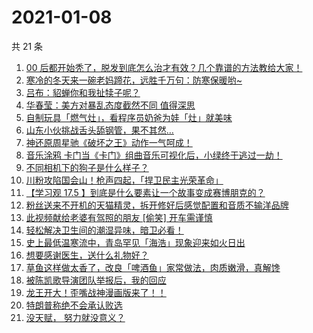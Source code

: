 # 2021-01-08

共 21 条

<!-- BEGIN ZHIHUVIDEO -->
<!-- 最后更新时间 Fri Jan 08 2021 10:18:07 GMT+0800 (CST) -->
1. [00 后都开始秃了，脱发到底怎么治才有效？几个靠谱的方法教给大家！](https://www.zhihu.com/zvideo/1330590303602765824)
1. [寒冷的冬天来一碗老妈蹄花，远胜千万句：防寒保暖哟~](https://www.zhihu.com/zvideo/1330566227622912000)
1. [吕布：貂蝉你和我扯犊子呢？](https://www.zhihu.com/zvideo/1330527926026903552)
1. [华春莹：美方对暴乱态度截然不同 值得深思](https://www.zhihu.com/zvideo/1330562281508294656)
1. [自制玩具「燃气灶」，看程序员奶爸为娃「灶」就美味](https://www.zhihu.com/zvideo/1330559751869517824)
1. [山东小伙挑战舌头舔钢管，果不其然…](https://www.zhihu.com/zvideo/1330608641720676352)
1. [神还原周星驰《破坏之王》动作一气呵成！](https://www.zhihu.com/zvideo/1330562011567284224)
1. [音乐涂鸦 卡门当《卡门》组曲音乐可视化后，小绿终于逃过一劫！](https://www.zhihu.com/zvideo/1329472848683868160)
1. [不同相机下的狗子是什么样子？](https://www.zhihu.com/zvideo/1329708937667670017)
1. [川粉攻陷国会山！枪声四起，「捍卫民主光荣革命」](https://www.zhihu.com/zvideo/1330686244398239744)
1. [【学习观 17.5 】到底是什么要素让一个故事变成赛博朋克的？](https://www.zhihu.com/zvideo/1330643031200686080)
1. [粉丝送来不开机的天猫精灵，拆开修好后感觉配置和音质不输洋品牌](https://www.zhihu.com/zvideo/1330616045171126272)
1. [此视频献给老婆有驾照的朋友 [偷笑] 开车需谨慎](https://www.zhihu.com/zvideo/1330685721162899456)
1. [轻松解决卫生间的潮湿异味，暗卫必看！](https://www.zhihu.com/zvideo/1330469929851174912)
1. [史上最低温寒流中，青岛罕见「海浩」现象迎来如火日出](https://www.zhihu.com/zvideo/1330547760073232384)
1. [想要感谢医生，送什么礼物好？](https://www.zhihu.com/zvideo/1330443619891458048)
1. [草鱼这样做太香了，改良「啤酒鱼」家常做法，肉质嫩滑，真解馋](https://www.zhihu.com/zvideo/1330079880814452736)
1. [被陈凯歌导演团队举报后，我的回应](https://www.zhihu.com/zvideo/1330321234546728960)
1. [龙王开大！歪嘴战神漫画版来了！！](https://www.zhihu.com/zvideo/1330603687962800128)
1. [特朗普称绝不会承认败选](https://www.zhihu.com/zvideo/1330448669712138240)
1. [没天赋， 努力就没意义？](https://www.zhihu.com/zvideo/1330454915802288128)
<!-- END ZHIHUVIDEO -->
